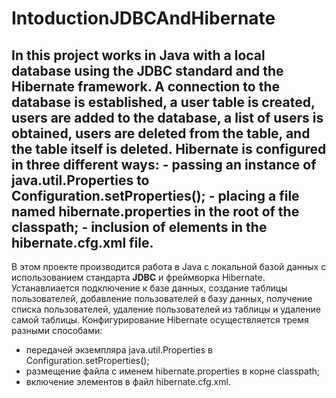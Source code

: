 # IntoductionJDBCAndHibernate

In this project works in Java with a local database using the JDBC standard and the Hibernate framework. A connection to the database is established, a user table is created, users are added to the database, a list of users is obtained, users are deleted from the table, and the table itself is deleted. Hibernate is configured in three different ways:
    - passing an instance of java.util.Properties to Configuration.setProperties();
    - placing a file named hibernate.properties in the root of the classpath;
    - inclusion of <property> elements in the hibernate.cfg.xml file.
-----

В этом проекте производится работа в Java с локальной базой данных с использованием стандарта <strong>JDBC</strong> и фреймворка Hibernate. Устанавлиается подключение к базе данных, создание таблицы пользователей, добавление пользователей в базу данных, получение списка пользователей, удаление пользователей из таблицы и удаление самой таблицы. Конфигурирование Hibernate осуществляется тремя разными способами:
   - передачей экземпляра java.util.Properties в Configuration.setProperties();
   - размещение файла с именем hibernate.properties в корне classpath;
   - включение элементов <property> в файл hibernate.cfg.xml.
